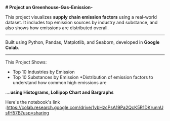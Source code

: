 **# Project on Greenhouse-Gas-Emission-**

This project visualizes **supply chain emission factors** using a real-world dataset. It includes top emission sources by industry and substance, and also shows how emissions are distributed overall.
___
Built using Python, Pandas, Matplotlib, and Seaborn, developed in **Google Colab**.
___
This Project Shows:
* Top 10 Industries by Emission
* Top 10 Substances by Emission
*Distribution of emission factors to understand how common high emissions are

....**using Histograms, Lollipop Chart and Bargraphs**

Here's the notebook's link :https://colab.research.google.com/drive/1vbHzcPsA19Pa2QcK5R1DKrunnUsfH57B?usp=sharing
